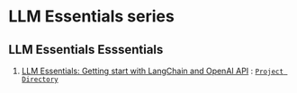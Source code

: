 # LLM Essentials series

## LLM Essentials Esssentials

1. [LLM Essentials: Getting start with LangChain and OpenAI API](https://stangjarukij.medium.com/llm-essentials-getting-start-with-langchain-and-openai-api-724ca80d6e35) : [`Project Directory`](./LangChainPrompting/)